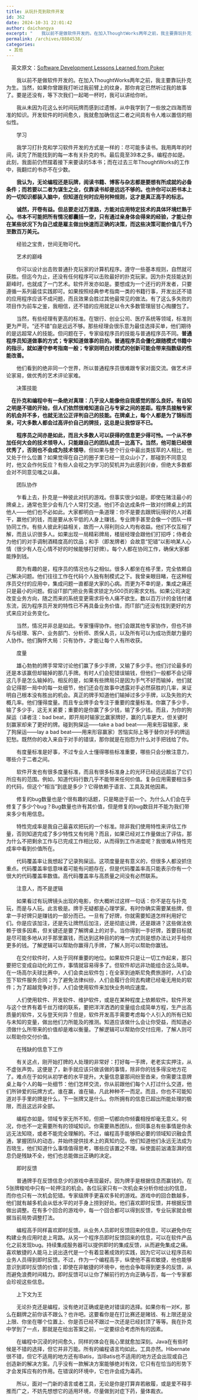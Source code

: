```yaml
---
title: 从玩扑克到软件开发
id: 362
date: 2024-10-31 22:01:42
author: daichangya
excerpt: "　　我以前不是做软件开发的。在加入ThoughtWorks两年之前，我主要靠玩扑克为生。当然，如果你曾跟我打听过我前臂上的纹身，那你肯定已然听过我的故事了。要是还没有，等下次我们一起喝一杯时，我可以讲给"
permalink: /archives/8884538/
categories:
 - 其他
---
```




　英文原文：[Software Development Lessons Learned from Poker](http://www.infoq.com/articles/fields-it-depends)


　　我以前不是做软件开发的。在加入ThoughtWorks两年之前，我主要靠玩扑克为生。当然，如果你曾跟我打听过我前臂上的纹身，那你肯定已然听过我的故事了。要是还没有，等下次我们一起喝一杯时，我可以讲给你听。


　　我从未因为花这么长时间玩牌而感到过遗憾，从中我学到了一些放之四海而皆准的知识。开发软件的时间愈久，我就愈加确信这二者之间具有令人难以置信的相&#20284;性。


　　学习


　　我学习打扑克和学习软件开发的方式是一样的：尽可能多读书。我用两年的时间，读完了所能找到的每一本有关扑克的书。最后竟至39本之多。编程亦如是。此刻，我面前仍然摆着接下来要读的5本书；而在过去三年ThoughtWorks的工作中，我翻烂的书亦不在少数。


　　**我认为，无论编程还是玩牌，阅读书籍、博客与杂志都是要想有所成就的必备条件；而若要以二者为谋生之业，仅靠读书却是远远不够的。也许你可以把书本上的一切知识都装入脑中，但知道在何时应用何种规则，这才是真正高手的标志。**


　　**诚然，开卷有益。但总要走过万里路，方能对应用特定技术的具体环境烂熟于心。书本不可能把所有情况都囊括一空，只有通过亲身体会得来的经验，才能让你在某些状况下为自己或是雇主做出快速而正确的决策，而这些决策可能价&#20540;几千乃至数百万美元。**


　　经验之宝贵，世间无物可代。


　　艺术的巅峰


　　你可以设计出击败普通扑克玩家的计算机程序。遵守一些基本规则，自然就可获胜。但迄今为止，还没有任何程序可以击败最好的扑克玩家。因为扑克技能达到巅峰时，也就成了一门艺术。软件开发亦如是。要想成为一个还行的开发者，只要遵循一系列最佳实践即可。如果按照经典参考指南一类的书籍行事，开发出还不错的应用程序应该不成问题，而且效果会胜过其他最常见的做法。有了这么多失败的项目作为前车之鉴，我相信，还不错的应用就足以令大多数管理层甘心掏腰包了。


　　当然，有些经理有更高的标准。在银行、创业公司、医疗系统等领域，标准则更为严苛。“还不错”自是远远不够。那些经理会很乐意为最佳选择买单，他们期待的是远超常人的技能。但问题在于，专家级程序员的技能与普通程序员不同。**普通程序员知道做事的方式；专家知道做事的目的。普通程序员会僵化跟随模式书籍中的指示，就如遵守参考指南一般；专家则明白对模式的创新可能会带来指数级的性能改善。**


　　他们看到的绝非同一个世界，所以普通程序员很难跟专家对面交流。做艺术评论家易，做优秀的艺术评论家难。


　　决策技能


　**在扑克和编程中有一条绝对真理：几乎没人能像他自我感觉的那么良好。有自知之明是不错的开始，但人们依然很难知道自己与专家之间的差距。程序员接触专家的机会并不多，也就无法公正评判自己的技能。在牌桌上，每个人都是为了锦标而来，可大多数人都会过高评价自己的牌技，这总是让我惊讶不已。**


　　**程序员之间亦是如此，而且大多数人可以获得的信息更少得可怜。一个从不参加任何大会的技术领导人，只能跟自己的团队成员一比高下。当然，他可能已经很优秀了，否则也不会成为技术领导**。但如果与整个行业中最出类拔萃的人相比，他又处于什么位置？如果觉得在自己的圈子里已经一览众山小了，那碰到不同意见时，他又会作何反应？有些人会视之为学习的契机并为此感到兴奋，但绝大多数都会对不同意见嗤之以鼻。


　　团队协作


　　乍看上去，扑克是一种彼此对抗的游戏。但事实很少如是。即使在赌注最小的牌桌上，通常也至少会有几个人常打交道。他们不会达成条件一致对付牌桌上的其他人——他们也不必如此。大家都明白一条道理：你不是要去跟牌玩得好的人对着干，赢他们的钱，而是要从水平低的人身上赚钱。专业牌手甚至会像一个团队一样协同工作。有些人彼此利益相关，故而一人得利则众人均有收益。他们不仅互相了解，而且认识很多人。如果出现一局精彩牌局，楼层经理会跟他们打招呼；侍者会为他们的对手调制酒精度高的饮品；和手（即发牌者）会故意“犯错”以影响某人心情（很少有人在心情不好的时候能够打好牌）。每个人都在协同工作，确保大家都能挣到钱。


　　颇为有趣的是，程序员的情况也与之相&#20284;。很多人都坐在&#26684;子里，完全依赖自己解决问题。他们往往工作在代码个人独有制模式之下。我曾亲&#30524;目睹，在这种程序员交付的应用中，集成问题一直都是大家的心病。而更为不幸的是，集成之痛还只是最小的问题。假设IT部门把业务需求锁定为500页的需求文档。如果公司决定改变业务方向，随之而来的系统变更需求将令人痛不欲生。数以百万计的金钱付诸东流，因为程序员开发的特性已不再具备业务价&#20540;，而IT部门还没有找到更好的方式来应对业务变化。


　　当然，情况并非总是如此。专家懂得协作。他们会跟其他专家协作，但也不排斥与经理、客户、业务部门、分析师、质保人员，以及所有可以为成功贡献力量的人协作。他们胸怀大局：只有协作，才能让每个人有所收获。


　　度量


　　雄心勃勃的牌手常常讨论他们赢了多少手牌，又输了多少手。他们讨论最多的还是本该赢但却输掉的那几手牌。有时人们会犯错误输钱，但他们一般都不会记得这几手是怎么输掉的。相反的是，如果有些牌局只是因为手气不好而输掉，他们就会记得那一局中的每一处细节，他们还会在故事中透露对手必然获胜的几率，来证明自己根本没有胜出的机会。真正的牌手知道他们输掉过多少手牌，以及失败的大概几率。他们懂得度量。而且专业牌手会专注于重要的度量标准。你赢了多少手，输了多少手，这无关紧要；重要的是你赢了多少钱，输了多少钱。而且，为你的狗屎运（译者注：bad
 beat，即开局时输家比赢家牌好，赢的几率更大，但关键时刻赢家却来了更好的牌。碰到狗屎运——take a bad beat——用来形容输家，来了狗屎运——lay a bad beat——用来形容赢家）苦恼实际上等于替你对手的牌运犯愁。既然你的收入来自于对手的错误，那你就是在抱怨为什么对手把钱给了你。


　　有度量标准是好事，不过专业人士懂得哪些标准重要，哪些只会分散注意力，哪些介于二者之间。


　　软件开发也有很多度量标准，而且有很多标准身上的光环已经远远超出了它们所应有的范围。例如，知道代码行数几乎不能带来任何价&#20540;。复杂应用需要相当多的代码，但这个“相当”到底是多少？它得依赖于语言、工具及其他因素。


　　修复的bug数量也是个很有趣的话题，只是略逊于前一个。为什么人们会在乎修复了多少个bug？Bug数量也许有其价&#20540;，但是修复的bug数目并不能为我们带来多少有用信息。


　　特性完成率是我自己最喜欢把玩的一个标准。除非我们使用特性来评估工作量，否则知道完成了多少特性又有何用？而且，如果已经对工作量做出了评估，那为什么不把剩余工作与已完成工作相比较，从而得到工作进度呢？我很难从特性完成率中看到价&#20540;所在。


　　代码覆盖率让我想起了记录狗屎运。这项度量是有意义的，但很多人都没抓住重点。代码覆盖率低意味着可能有问题存在，但是代码覆盖率高只能表示你有一个很大的代码覆盖率数&#20540;。高代码覆盖率与高质量之间没有必然联系。


　　注意人，而不是逻辑


　　如果看过有玩牌镜头出现的电影，你大概听过这样一句话：你不是在与扑克玩，而是与人玩。此言极是。牌手无疑都是心理学家。有时你确实需要某些牌，但拿一手好牌只是赚钱的一部分而已。一旦有了好牌，你就需要知道怎样利用好它们。你是应该加注，还是先让牌然后加注，还是彻底让牌，还是跟进？这些做法依赖于很多因素，但关键还是要了解牌桌上的对手。当你得到一手好牌，首要目标就是尽可能多地从对手那里赢钱，而达到这种目的的唯一方式则是想办法让对手给你更多的钱。了解逻辑可以帮助你赢得几手牌，了解人则可以帮助你赢钱。


　　在交付软件时，人处于同样重要的地位。如果软件只是让一切工作起来，那只要把它变成自动化的工作，事情就容易得多了。但软件却远非功能组合这么简单。在一场高尔夫球比赛中，人们会卖出软件包；在全家到迪斯&#23612;免费旅游时，人们会签下软件服务合同；为了避免法律纠纷，人们会履行合同去构建已经毫无用处的软件；为了超越竞争对手，人们会使用软件来加快业务响应速度。


　　人们使用软件、开发软件、维护软件，或是在某种程度上依赖软件。软件开发与这个世界有着千丝万缕的联系，要把洋洋洒洒的变量组合成简单方程，生产出高质量的软件，又与登天何异？但是，软件开发高手需要考虑每个人引入的所有已知与未知的变量，做出他们力所能及的推测。知道应该做什么会让你受益，而知道必须做什么所带来的价&#20540;却是难以衡量。了解逻辑可以帮助你交付应用，了解人则可以帮助你交付价&#20540;。


　　在残缺的信息下工作


　　有关这点，刚开始打牌的人处理的非常好：打好每一手牌，老老实实押注，从不虚张声势。这便是了，新手就应该只做该做的事情，除非你的钱多得没地方花了。难点在于如何从初学者的水平提升。大量信息霎那间纷至沓来，你需要注意牌桌上每个人的每一处细节：他们怎样交流，你从前跟他们每个人打过什么交道，他们所钟爱的玩牌方式，谁在赢，谁在输，凡此种种不一而足。而且，你也不可能知道对手手里的牌是什么，下一张牌又是什么。你所拥有的信息已超出所能处理的极限，而且这远非全部。


　　编程亦如是。领域专家无所不知，但把一切都向你倾囊相授却毫无意义。何况，你也不一定需要所有的领域知识。你需要熟悉团队，但同事总有些事情是你永远无法知晓，或者不能完全理解的。不过，编程高手能够把必要的领域知识融会贯通，掌握团队的动态，并始终提供技术上的真知灼见。他们知道他们永远无法成为百晓生，他们知道什么事情&#20540;得思考，哪些应该置之不理。纵使面前汹涌澎湃的信息仍是残缺不全，他们也总能做出正确的决定。


　　即时反馈


　　普通牌手在反馈信息少的游戏中表现最好。因为牌手是根据信息而赢钱的。在5张牌梭哈中只有一轮押注的机会。各位玩家只有一次机会来分析你给出的信息，而你也只有一次机会犯错。专家级牌手更喜欢多轮的游戏。游戏中的回合数越多，他们就有越多机会从低水平的对手身上捞到好处。他们喜欢即时反馈，并根据反馈做出调整。在有多个回合的游戏中，每一个回合都可以得到反馈，专业玩家就会根据当前局势调整打法。


　　编程高手同样喜欢即时反馈。从业务人员即时反馈回来的信息，可以避免你在构建业务应用时走上弯路。从另一个程序员即时反馈回来的信息，可以在软件产品化之前发现bug。持续集成服务器可以提供即时的集成反馈，从而避免集成之痛。喜欢敏捷的人能马上说出迭代是一个有着显著成效的实践，因为它可以让程序员和业务人员得到即时反馈。不过，作为一个编程高手，纵使他不喜欢敏捷，他也能够意识到即时反馈的价&#20540;；即使在非敏捷的环境中，他也会争取得到更多的反馈，从而避免浪费时间精力。即时反馈可以让你了解前行的方向正确与否，每一个专家都会珍视这些信息。


　　上下文为王


　　无论扑克还是编程，没有绝对正确或是绝对错误的选择。如果你有一对K，那么在翻牌之前你该不跟么？也许吧。这要看你是在打比赛还是赌钱、有上限还是没上限、你坐在哪个位置上、你是否已经不跟过一次还是已经封顶了等等。我在扑克中学到了一点，那就是在给出答案之前，一定要综合考虑所有的因素。


　　在编程中沉浸的时间愈久，同样的体会在我心里就愈加深刻。Java在有些时候是不错的选择，但它并非万能。所有的编程语言均如此。工具亦然。Hibernate很不错，但它不适用的地方还有IBatis，当IBatis也不适用的地方还会出现或自己创造新的解决方案。几乎没有一款解决方案能够绝对有效，它只有在恰当的形势下才会发挥应有的作用。在错误的环境中，它也许会成为毒药。


　　所以，面对一门新的语言或者工具，无论是你是打算弃若敝履，或是爱不释手推而广之，不妨先想想它的适用环境，尽量做到对症下药，量体裁衣。
